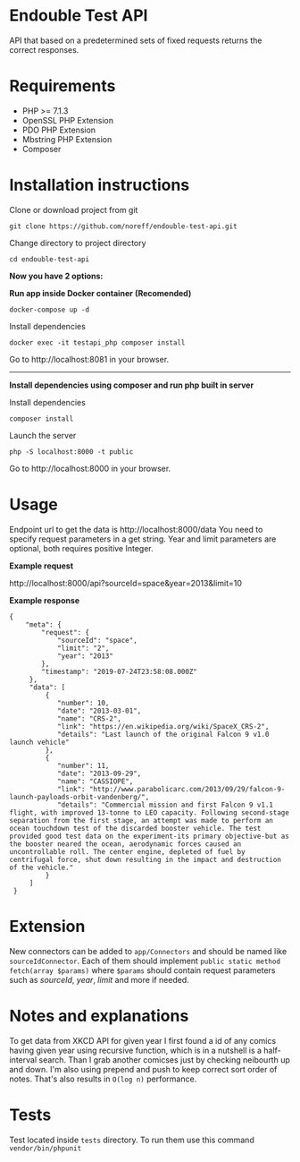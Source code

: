 # Endouble Test API

API that based on a predetermined sets of fixed requests returns the correct responses.

# Requirements

- PHP >= 7.1.3
- OpenSSL PHP Extension
- PDO PHP Extension
- Mbstring PHP Extension
- Composer

# Installation instructions

Clone or download project from git

`git clone https://github.com/noreff/endouble-test-api.git`

Change directory to project directory

`cd endouble-test-api`

**Now you have 2 options:**

**Run app inside Docker container** **(Recomended)**

`docker-compose up -d`

Install dependencies

`docker exec -it testapi_php composer install`

Go to http://localhost:8081 in your browser.

___

**Install dependencies using composer and run php built in server**

Install dependencies 

`composer install`

Launch the server

`php -S localhost:8000 -t public`

Go to http://localhost:8000 in your browser.



# Usage

Endpoint url to get the data is http://localhost:8000/data
You need to specify request parameters in a get string. Year and limit parameters are optional, both requires positive Integer.


**Example request**

http://localhost:8000/api?sourceId=space&year=2013&limit=10

**Example response**

```
{
    "meta": {
        "request": {
            "sourceId": "space",
            "limit": "2",
            "year": "2013"
        },
        "timestamp": "2019-07-24T23:58:08.000Z"
     },
     "data": [
         {
            "number": 10,
            "date": "2013-03-01",
            "name": "CRS-2",
            "link": "https://en.wikipedia.org/wiki/SpaceX_CRS-2",
            "details": "Last launch of the original Falcon 9 v1.0 launch vehicle"
         },
         {
            "number": 11,
            "date": "2013-09-29",
            "name": "CASSIOPE",
            "link": "http://www.parabolicarc.com/2013/09/29/falcon-9-launch-payloads-orbit-vandenberg/",
            "details": "Commercial mission and first Falcon 9 v1.1 flight, with improved 13-tonne to LEO capacity. Following second-stage separation from the first stage, an attempt was made to perform an ocean touchdown test of the discarded booster vehicle. The test provided good test data on the experiment-its primary objective-but as the booster neared the ocean, aerodynamic forces caused an uncontrollable roll. The center engine, depleted of fuel by centrifugal force, shut down resulting in the impact and destruction of the vehicle."
         }
     ]
 }
 ```
 
 # Extension
 
New connectors can be added to `app/Connectors` and should be named like `sourceIdConnector`. Each of them should implement ```public static method fetch(array $params)``` where ```$params``` should contain request parameters such as *sourceId*, *year*, *limit* and more if needed.

# Notes and explanations

To get data from XKCD API for given year I first found a id of any comics having given year using recursive function, which is in a nutshell is a half-interval search. Than I grab another comicses just by checking neibourth up and down. I'm also using prepend and push to keep correct sort order of notes. That's also results in `O(log n)` performance.‎

# Tests

Test located inside `tests` directory. To run them use this command `vendor/bin/phpunit`

